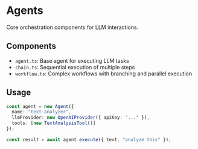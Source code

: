 # Agents

Core orchestration components for LLM interactions.

## Components
- `agent.ts`: Base agent for executing LLM tasks
- `chain.ts`: Sequential execution of multiple steps
- `workflow.ts`: Complex workflows with branching and parallel execution

## Usage
```typescript
const agent = new Agent({
  name: "text-analyzer",
  llmProvider: new OpenAIProvider({ apiKey: "..." }),
  tools: [new TextAnalysisTool()]
});

const result = await agent.execute({ text: "analyze this" });
```